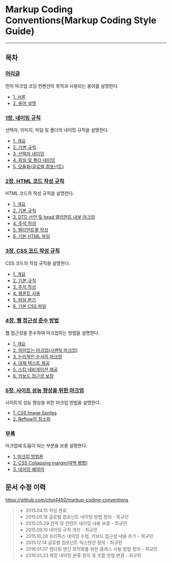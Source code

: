 Markup Coding Conventions(Markup Coding Style Guide)
===

---

목차
---

### <a href="http://overtimeman.tistory.com/entry/Markup-Coding-Conventions-Preface#article">머리글</a>

먼저 마크업 코딩 컨벤션의 목적과 사용되는 용어를 설명한다.

- <a href="http://overtimeman.tistory.com/entry/Markup-Coding-Conventions-Preface#1-서론">1. 서론</a>
- <a href="http://overtimeman.tistory.com/entry/Markup-Coding-Conventions-Preface#2-용어-설명">2. 용어 설명</a>

### <a href="http://overtimeman.tistory.com/entry/Markup-Coding-Conventions-Chapter1#article">1장. 네이밍 규칙</a>

선택자, 이미지, 파일 및 폴더의 네이밍 규칙을 설명한다.

- <a href="http://overtimeman.tistory.com/entry/Markup-Coding-Conventions-Chapter1#1-1-개요">1. 개요</a>
- <a href="http://overtimeman.tistory.com/entry/Markup-Coding-Conventions-Chapter1#1-2-기본-규칙">2. 기본 규칙</a>
- <a href="http://overtimeman.tistory.com/entry/Markup-Coding-Conventions-Chapter1#1-3-선택자-네이밍">3. 선택자 네이밍</a>
- <a href="http://overtimeman.tistory.com/entry/Markup-Coding-Conventions-Chapter1#1-4-파일-및-폴더-네이밍">4. 파일 및 폴더 네이밍</a>
- <a href="http://overtimeman.tistory.com/entry/Markup-Coding-Conventions-Chapter1#1-5-모듈화글로벌-컴포넌트">5. 모듈화(글로벌 컴포넌트)</a>

### <a href="http://overtimeman.tistory.com/entry/Markup-Coding-Conventions-Chapter2#article">2장. HTML 코드 작성 규칙</a>

HTML 코드의 작성 규칙을 설명한다.

- <a href="http://overtimeman.tistory.com/entry/Markup-Coding-Conventions-Chapter2#2-1-개요">1. 개요</a>
- <a href="http://overtimeman.tistory.com/entry/Markup-Coding-Conventions-Chapter2#2-2-기본-규칙">2. 기본 규칙</a>
- <a href="http://overtimeman.tistory.com/entry/Markup-Coding-Conventions-Chapter2#2-3-dtd-선언-및-head-엘리먼트-내부-마크업">3. DTD 선언 및 head 엘리먼트 내부 마크업</a>
- <a href="http://overtimeman.tistory.com/entry/Markup-Coding-Conventions-Chapter2#2-4-주석-작성">4. 주석 작성</a>
- <a href="http://overtimeman.tistory.com/entry/Markup-Coding-Conventions-Chapter2#2-5-엘리먼트별-작성">5. 엘리먼트별 작성</a>
- <a href="http://overtimeman.tistory.com/entry/Markup-Coding-Conventions-Chapter2#2-6-기본-html-파일">6. 기본 HTML 파일</a>

### <a href="http://overtimeman.tistory.com/entry/Markup-Coding-Conventions-Chapter3#article">3장. CSS 코드 작성 규칙</a>

CSS 코드의 작성 규칙을 설명한다.

- <a href="http://overtimeman.tistory.com/entry/Markup-Coding-Conventions-Chapter3#3-1-개요">1. 개요</a>
- <a href="http://overtimeman.tistory.com/entry/Markup-Coding-Conventions-Chapter3#3-2-기본-규칙">2. 기본 규칙</a>
- <a href="http://overtimeman.tistory.com/entry/Markup-Coding-Conventions-Chapter3#3-3-주석-작성">3. 주석 작성</a>
- <a href="http://overtimeman.tistory.com/entry/Markup-Coding-Conventions-Chapter3#3-4-웹폰트-사용">4. 웹폰트 사용</a>
- <a href="http://overtimeman.tistory.com/entry/Markup-Coding-Conventions-Chapter3#3-5-파일-분기">5. 파일 분기</a>
- <a href="http://overtimeman.tistory.com/entry/Markup-Coding-Conventions-Chapter3#3-6-기본-css-파일">6. 기본 CSS 파일</a>

### <a href="http://overtimeman.tistory.com/entry/Markup-Coding-Conventions-Chapter4#article">4장. 웹 접근성 준수 방법</a>

웹 접근성을 준수하여 마크업하는 방법을 설명한다.

- <a href="http://overtimeman.tistory.com/entry/Markup-Coding-Conventions-Chapter4#4-1-개요">1. 개요</a>
- <a href="http://overtimeman.tistory.com/entry/Markup-Coding-Conventions-Chapter4#4-2-의미있는-마크업시멘틱-마크업">2. 의미있는 마크업(시멘틱 마크업)</a>
- <a href="http://overtimeman.tistory.com/entry/Markup-Coding-Conventions-Chapter4#4-3-논리적인-순서의-마크업">3. 논리적인 순서의 마크업</a>
- <a href="http://overtimeman.tistory.com/entry/Markup-Coding-Conventions-Chapter4#4-4-대체-텍스트-제공">4. 대체 텍스트 제공</a>
- <a href="http://overtimeman.tistory.com/entry/Markup-Coding-Conventions-Chapter4#4-5-스킵-네비게이션-제공">5. 스킵 네비게이션 제공</a>
- <a href="http://overtimeman.tistory.com/entry/Markup-Coding-Conventions-Chapter4#4-6-키보드-접근성-보장">6. 키보드 접근성 보장</a>

### <a href="http://overtimeman.tistory.com/entry/Markup-Coding-Conventions-Chapter5#article">5장. 사이트 성능 향상을 위한 마크업</a>

사이트의 성능 향상을 위한 마크업 방법을 설명한다.

- <a href="http://overtimeman.tistory.com/entry/Markup-Coding-Conventions-Chapter5#5-1-css-image-sprites">1. CSS Image Sprites</a>
- <a href="http://overtimeman.tistory.com/entry/Markup-Coding-Conventions-Chapter5#5-2-reflow의-최소화">2. Reflow의 최소화</a>

### <a href="http://overtimeman.tistory.com/entry/Markup-Coding-Conventions-Appendix#article">부록</a>

마크업에 도움이 되는 부분을 보충 설명한다.

- <a href="http://overtimeman.tistory.com/entry/Markup-Coding-Conventions-Appendix#1-마크업-방법론">1. 마크업 방법론</a>
- <a href="http://overtimeman.tistory.com/entry/Markup-Coding-Conventions-Appendix#2-css-collapsing-margin여백-병합">2. CSS Collapsing margin(여백 병합)</a>
- <a href="http://overtimeman.tistory.com/entry/Markup-Coding-Conventions-Appendix#3-네이밍-예약어">3. 네이밍 예약어</a>

문서 수정 이력
---

<a target="_blank" href="https://github.com/choi4450/markup-coding-conventions">https:&#47;&#47;github.com&#47;choi4450&#47;markup-coding-conventions</a>

> - 2015.04.15 작성 완료
> - 2015.05.18 글로벌 컴포넌트 네이밍 방법 정의 - 최규민
> - 2015.05.29 전역 및 컨텐츠 네이밍 내용 보충 - 최규민
> - 2015.09.10 네이밍 규칙 개선 - 최규민
> - 2015.10.28 프리픽스 네이밍 수정, 키보드 접근성 내용 추가 - 최규민
> - 2015.12.14 글로벌 컴포넌트 익스텐션 정의 - 최규민
> - 2016.01.07 렌더링 엔진 최적화를 위한 클래스 사용 방법 정의 - 최규민
> - 2016.01.23 확장 네이밍 분류 정의 및 조합 방법 변경 - 최규민
